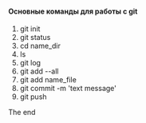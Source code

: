 #### Основные команды для работы с git


1. git init
2. git status
3. cd name_dir
4. ls
5. git log
6. git add --all
7. git add name_file
8. git commit -m 'text message'
9. git push

The end
